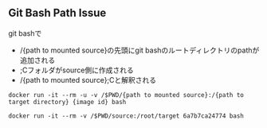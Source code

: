 ## Git Bash Path Issue
git bashで
- /{path to mounted source}の先頭にgit bashのルートディレクトリのpathが追加される
- ;Cフォルダがsource側に作成される
- /{path to mounted source};Cと解釈される

```
docker run -it --rm -u -v /$PWD/{path to mounted source}:/{path to target directory} {image id} bash
```

```
docker run -it --rm -v /$PWD/source:/root/target 6a7b7ca24774 bash
```